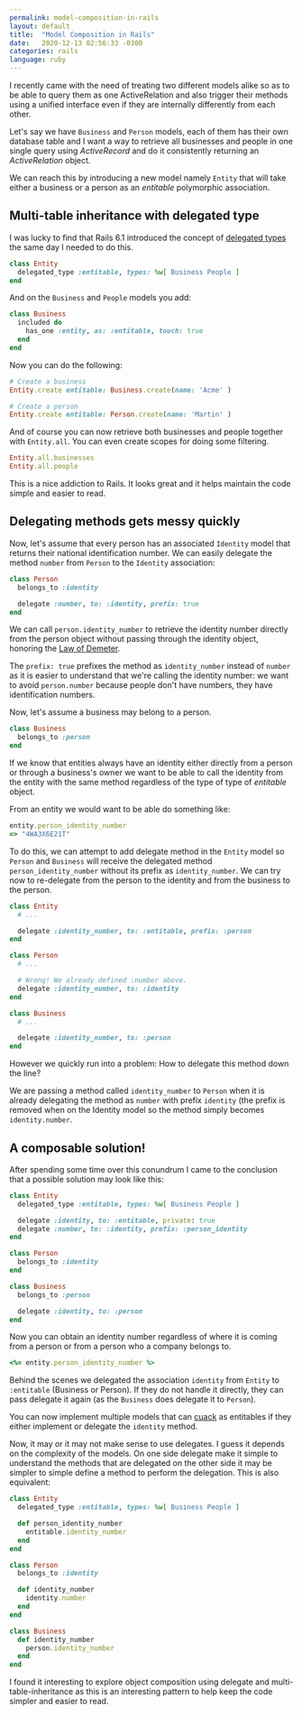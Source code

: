 ```yaml
---
permalink: model-composition-in-rails
layout: default
title:  "Model Composition in Rails"
date:   2020-12-13 02:56:33 -0300
categories: rails
language: ruby
---
```


I recently came with the need of treating two different models alike so as to be able to query them as one ActiveRelation and also trigger their methods using a unified interface even if they are internally differently from each other.

Let's say we have `Business` and `Person` models, each of them has their own database table and I want a way to retrieve all businesses and people in one single query using *ActiveRecord* and do it consistently returning an *ActiveRelation* object.

We can reach this by introducing a new model namely `Entity` that will take either a business or a person as an *entitable* polymorphic association. 

## Multi-table inheritance with delegated type

I was lucky to find that Rails 6.1 introduced the concept of [delegated types](https://edgeapi.rubyonrails.org/classes/ActiveRecord/DelegatedType.html) the same day I needed to do this. 

```ruby
class Entity
  delegated_type :entitable, types: %w[ Business People ]
end
```

And on the `Business` and `People` models you add:

```ruby
class Business
  included do
    has_one :entity, as: :entitable, touch: true
  end
end
```

Now you can do the following:

```ruby
# Create a business
Entity.create entitable: Business.create(name: 'Acme' )

# Create a person
Entity.create entitable: Person.create(name: 'Martin' )
```

And of course you can now retrieve both businesses and people together with `Entity.all`. You can even create scopes for doing some filtering.

```ruby
Entity.all.businesses
Entity.all.people
```

This is a nice addiction to Rails. It looks great and it helps maintain the code simple and easier to read.

## Delegating methods gets messy quickly

Now, let's assume that every person has an associated `Identity` model that returns their national identification number. We can easily delegate the method `number` from  `Person` to the `Identity` association:

```ruby
class Person 
  belongs_to :identity

  delegate :number, to: :identity, prefix: true
end
```

We can call `person.identity_number` to retrieve the identity number directly from the person object without passing through the identity object, honoring the [Law of Demeter](https://en.wikipedia.org/wiki/Law_of_Demeter). 

The `prefix: true` prefixes the method as `identity_number` instead of `number` as it is easier to understand that we're calling the identity number: we want to avoid  `person.number` because people don't have numbers, they have identification numbers.

Now, let's assume a business may belong to a person.

```ruby
class Business
  belongs_to :person
end
```

If we know that entities always have an identity either directly from a person or through a business's owner we want to be able to call the identity from the entity with the same method regardless of the type of type of *entitable* object. 

From an entity we would want to be able do something like:

```ruby
entity.person_identity_number
=> "4WA3X6E21T"
```

To do this, we can attempt to add delegate method in the `Entity` model so `Person` and `Business` will receive the delegated method `person_identity_number` without its prefix as `identity_number`. We can try now to re-delegate from the person to the identity and from the business to the person. 

```ruby
class Entity
  # ...

  delegate :identity_number, to: :entitable, prefix: :person
end

class Person
  # ...

  # Wrong! We already defined :number above.
  delegate :identity_number, to: :identity 
end

class Business
  # ...

  delegate :identity_number, to: :person
end
```

However we quickly run into a problem: How to delegate this method down the line? 

We are passing a method called `identity_number` to `Person` when it is already delegating the method as `number` with prefix `identity` (the prefix is removed when on the Identity model so the method simply becomes `identity.number`.

## A composable solution!

After spending some time over this conundrum I came to the conclusion that a possible solution may look like this:

```ruby
class Entity
  delegated_type :entitable, types: %w[ Business People ]

  delegate :identity, to: :entitable, private: true
  delegate :number, to: :identity, prefix: :person_identity
end

class Person
  belongs_to :identity
end

class Business
  belongs_to :person

  delegate :identity, to: :person
end
```

Now you can obtain an identity number regardless of where it is coming from a person or from a person who a company belongs to.

```ruby
<%= entity.person_identity_number %>
```

Behind the scenes we delegated the association `identity` from `Entity` to `:entitable` (Business or Person). If they do not handle it directly, they can pass delegate it again (as the `Business` does delegate it to `Person`). 

You can now implement multiple models that can [cuack](https://en.wikipedia.org/wiki/Duck_test) as entitables if they either implement or delegate the `identity` method.

Now, it may or it may not make sense to use delegates. I guess it depends on the complexity of the models. On one side delegate make it simple to understand the methods that are delegated on the other side it may be simpler to simple define a method to perform the delegation. This is also equivalent:

```ruby
class Entity
  delegated_type :entitable, types: %w[ Business People ]

  def person_identity_number
    entitable.identity_number
  end
end

class Person
  belongs_to :identity

  def identity_number
    identity.number
  end
end

class Business
  def identity_number 
    person.identity_number
  end
end
```

I found it interesting to explore object composition using delegate and multi-table-inheritance as this is an interesting pattern to help keep the code simpler and easier to read. 
